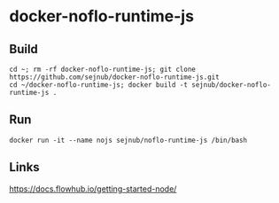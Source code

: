 # docker-noflo-runtime-js



## Build
    cd ~; rm -rf docker-noflo-runtime-js; git clone https://github.com/sejnub/docker-noflo-runtime-js.git
    cd ~/docker-noflo-runtime-js; docker build -t sejnub/docker-noflo-runtime-js .

## Run
    docker run -it --name nojs sejnub/noflo-runtime-js /bin/bash


## Links
https://docs.flowhub.io/getting-started-node/
